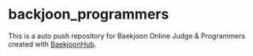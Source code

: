 # backjoon_programmers
This is a auto push repository for Baekjoon Online Judge & Programmers created with [BaekjoonHub](https://github.com/BaekjoonHub/BaekjoonHub).
